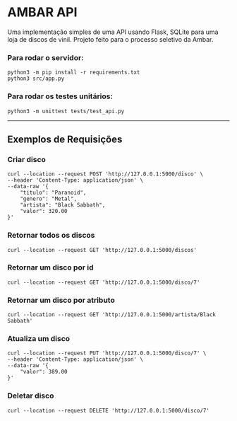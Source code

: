 # AMBAR API

Uma implementação simples de uma API usando Flask, SQLite para uma loja de discos de vinil. Projeto feito para o processo seletivo da Ambar.

### Para rodar o servidor:
```
python3 -m pip install -r requirements.txt
python3 src/app.py
```

### Para rodar os testes unitários:
```
python3 -m unittest tests/test_api.py
```

---
## Exemplos de Requisições
### Criar disco

```
curl --location --request POST 'http://127.0.0.1:5000/disco' \
--header 'Content-Type: application/json' \
--data-raw '{
    "titulo": "Paranoid",
    "genero": "Metal",
    "artista": "Black Sabbath",
    "valor": 320.00
}'
```

### Retornar todos os discos
```
curl --location --request GET 'http://127.0.0.1:5000/discos'
```

### Retornar um disco por id
```
curl --location --request GET 'http://127.0.0.1:5000/disco/7'
```

### Retornar um disco por atributo
```
curl --location --request GET 'http://127.0.0.1:5000/artista/Black Sabbath'
```

### Atualiza um disco
```
curl --location --request PUT 'http://127.0.0.1:5000/disco/7' \
--header 'Content-Type: application/json' \
--data-raw '{
    "valor": 389.00
}'
```

### Deletar disco
```
curl --location --request DELETE 'http://127.0.0.1:5000/disco/7'
```
